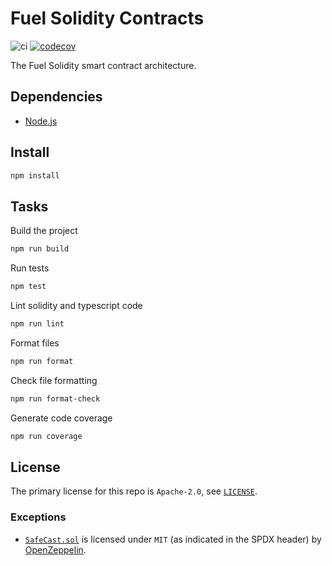 # Fuel Solidity Contracts

<!-- Disable markdownlint for long lines. -->
<!-- markdownlint-disable-file MD013 -->

![ci](https://github.com/fuellabs/fuel-sol/workflows/Node.js%20Tests%20and%20Coverage/badge.svg?branch=master)
[![codecov](https://codecov.io/gh/fuellabs/fuel-sol/branch/master/graph/badge.svg?token=FVXeaaBA3d)](https://codecov.io/gh/fuellabs/fuel-sol)

The Fuel Solidity smart contract architecture.

## Dependencies

- [Node.js](https://nodejs.org/en/blog/release/v14.0.0/)

## Install

```sh
npm install
```

## Tasks

Build the project

```sh
npm run build
```

Run tests

```sh
npm test
```

Lint solidity and typescript code

```sh
npm run lint
```

Format files

```sh
npm run format
```

Check file formatting

```sh
npm run format-check
```

Generate code coverage

```sh
npm run coverage
```

## License

The primary license for this repo is `Apache-2.0`, see [`LICENSE`](./LICENSE).

### Exceptions

- [`SafeCast.sol`](./contracts/utils/SafeCast.sol) is licensed under `MIT` (as indicated in the SPDX header) by [OpenZeppelin](https://github.com/OpenZeppelin/openzeppelin-contracts).
